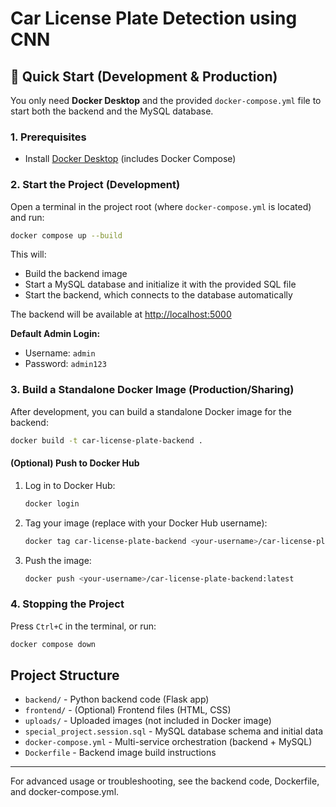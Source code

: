 
# Car License Plate Detection using CNN


## 🚀 Quick Start (Development & Production)

You only need **Docker Desktop** and the provided `docker-compose.yml` file to start both the backend and the MySQL database.

### 1. Prerequisites
- Install [Docker Desktop](https://www.docker.com/products/docker-desktop) (includes Docker Compose)

### 2. Start the Project (Development)
Open a terminal in the project root (where `docker-compose.yml` is located) and run:

```sh
docker compose up --build
```

This will:
- Build the backend image
- Start a MySQL database and initialize it with the provided SQL file
- Start the backend, which connects to the database automatically

The backend will be available at [http://localhost:5000](http://localhost:5000)

**Default Admin Login:**
- Username: `admin`
- Password: `admin123`

### 3. Build a Standalone Docker Image (Production/Sharing)
After development, you can build a standalone Docker image for the backend:

```sh
docker build -t car-license-plate-backend .
```

#### (Optional) Push to Docker Hub
1. Log in to Docker Hub:
	```sh
	docker login
	```
2. Tag your image (replace <your-username> with your Docker Hub username):
	```sh
	docker tag car-license-plate-backend <your-username>/car-license-plate-backend:latest
	```
3. Push the image:
	```sh
	docker push <your-username>/car-license-plate-backend:latest
	```

### 4. Stopping the Project
Press `Ctrl+C` in the terminal, or run:
```sh
docker compose down
```

## Project Structure
- `backend/` - Python backend code (Flask app)
- `frontend/` - (Optional) Frontend files (HTML, CSS)
- `uploads/` - Uploaded images (not included in Docker image)
- `special_project.session.sql` - MySQL database schema and initial data
- `docker-compose.yml` - Multi-service orchestration (backend + MySQL)
- `Dockerfile` - Backend image build instructions

---
For advanced usage or troubleshooting, see the backend code, Dockerfile, and docker-compose.yml.
